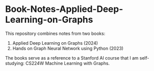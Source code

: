 # Book-Notes-Applied-Deep-Learning-on-Graphs
This repository combines notes from two books: 
1. Applied Deep Learning on Graphs (2024)
2. Hands on Graph Neural Network using Python (2023)

The books serve as a reference to a Stanford AI course that I am self-studying: CS224W Machine Learning with Graphs.
